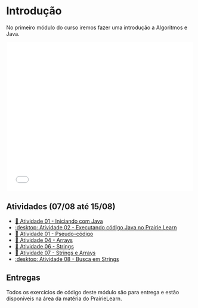 # Introdução

No primeiro módulo do curso iremos fazer uma introdução a Algoritmos e Java.

<center>
<embed width="500" height="400" src="slides.html"></embed>
</center>


## Atividades (07/08 até 15/08)

- [:book: Atividade 01 - Iniciando com Java](java/primeiro-contato.md)
- [:desktop: Atividade 02 - Executando código Java no Prairie Learn](java/infra.md)
- [:pencil: Atividade 01 - Pseudo-código](pseudo-codigo-e-java.md)
- [:book: Atividade 04 - Arrays](java/arrays.md)
- [:book: Atividade 06 - Strings](java/strings.md)
- [:pencil: Atividade 07 - Strings e Arrays](algoritmos-com-arrays-e-strings.md)
- [:desktop: Atividade 08 - Busca em Strings](algoritmos-basicos-strings.md)

## Entregas

Todos os exercícios de código deste módulo são para entrega e estão disponíveis na área da matéria do PrairieLearn.
